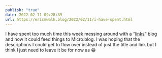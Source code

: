 ```yaml
---
publish: "true"
date: 2022-02-11 09:28:39
url: https://ericmwalk.blog/2022/02/11/i-have-spent.html
---
```


I have spent too much time this week messing around with a “[links](https://links.brebs.net)” blog and how it could feed things to Micro.blog. I was hoping that the descriptions I could get to flow over instead of just the title and link but I think I just need to leave it be for now as 😁
